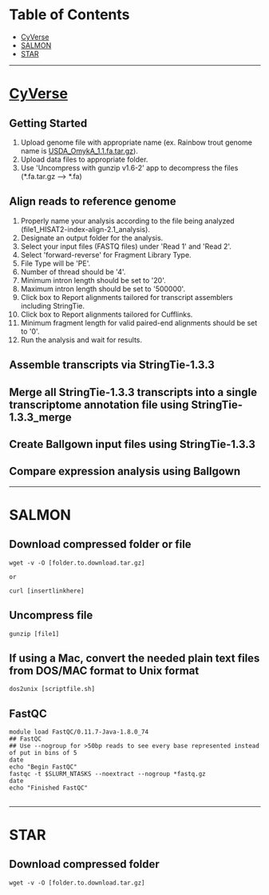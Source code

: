 # Table of Contents
- [CyVerse](#cyverse)
- [SALMON](#salmon)
- [STAR](#star)
---
# [CyVerse](https://cyverse.atlassian.net/wiki/spaces/TUT/pages/258736224/RNA-seq+Tutorial-+HISAT2+StringTie+and+Ballgown)
## Getting Started
1. Upload genome file with appropriate name (ex. Rainbow trout genome name is [USDA_OmykA_1.1.fa.tar.gz](https://www.ncbi.nlm.nih.gov/assembly/GCF_013265735.2/)).
2. Upload data files to appropriate folder.
3. Use 'Uncompress with gunzip v1.6-2' app to decompress the files (*.fa.tar.gz --> *.fa)

## Align reads to reference genome
1. Properly name your analysis according to the file being analyzed (file1_HISAT2-index-align-2.1_analysis).
2. Designate an output folder for the analysis.
3. Select your input files (FASTQ files) under 'Read 1' and 'Read 2'.
4. Select 'forward-reverse' for Fragment Library Type.
5. File Type will be 'PE'.
6. Number of thread should be '4'.
7. Minimum intron length should be set to '20'.
8. Maximum intron length should be set to '500000'.
9. Click box to Report alignments tailored for transcript assemblers including StringTie.
10. Click box to Report alignments tailored for Cufflinks.
11. Minimum fragment length for valid paired-end alignments should be set to '0'.
12. Run the analysis and wait for results.

## Assemble transcripts via StringTie-1.3.3


## Merge all StringTie-1.3.3 transcripts into a single transcriptome annotation file using StringTie-1.3.3_merge


## Create Ballgown input files using StringTie-1.3.3


## Compare expression analysis using Ballgown

---
# SALMON
## Download compressed folder or file
```
wget -v -O [folder.to.download.tar.gz]

or

curl [insertlinkhere]
```
## Uncompress file
```
gunzip [file1]
```
## If using a Mac, convert the needed plain text files from DOS/MAC format to Unix format
```
dos2unix [scriptfile.sh]
```
## FastQC
```
module load FastQC/0.11.7-Java-1.8.0_74
## FastQC
## Use --nogroup for >50bp reads to see every base represented instead of put in bins of 5
date
echo "Begin FastQC"
fastqc -t $SLURM_NTASKS --noextract --nogroup *fastq.gz
date
echo "Finished FastQC"
```
## 

---
# STAR
## Download compressed folder
```
wget -v -O [folder.to.download.tar.gz]
```
